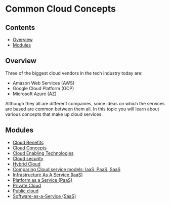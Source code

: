 # Common Cloud Concepts

<!--TOC_START-->
## Contents
- [Overview](#overview)
- [Modules](#modules)

<!--TOC_END-->
## Overview

Three of the biggest cloud vendors in the tech industry today are:
- Amazon Web Services (AWS)
- Google Cloud Platform (GCP)
- Microsoft Azure (AZ)

 Although they all are different companies, some ideas on which the services are based are common between them all. In 
 this topic you will learn about various concepts that make up cloud services.
<!--MODULES_START-->
## Modules
- [Cloud Benefits](./modules/cloud-benefits)
- [Cloud Concepts](./modules/cloud-concepts)
- [Cloud Enabling Technologies](./modules/cloud-enabling-technologies)
- [Cloud security](./modules/cloud-security)
- [Hybrid Cloud](./modules/hybrid-cloud)
- [Comparing Cloud service models: IaaS, PaaS, SaaS](./modules/iaas-paas-saas)
- [Infrastructure As A Service (IaaS)](./modules/infrastructure-as-a-service)
- [Platform as a Service (PaaS)](./modules/platform-as-a-service)
- [Private Cloud](./modules/private-cloud)
- [Public cloud](./modules/public-cloud)
- [Software-as-a-Service (SaaS)](./modules/software-as-a-service)
<!--MODULES_END-->
